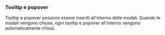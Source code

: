 ### Tooltip e popover

Tooltip e popover possono essere inseriti all'interno delle modali. Quando le modali vengono chiuse, ogni tooltip e popover all'interno vengono automaticamente chiusi.

<!-- STORY -->